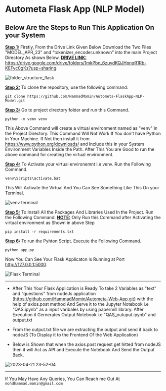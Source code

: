 # Autometa Flask App (NLP Model)

Below Are the Steps to Run This Application On your System
--------------------------------------------------------------------
<ins>**Step 1:**</ins> Firstly, From the Drive Link Given Below Download the Two Files "MODEL_APR_23" and "tokenizer_encoder.unknown" into the main Project Directory As shown Below. <ins>**DRIVE LINK:**</ins> https://drive.google.com/drive/folders/1mkPbn_6zuydKQJHpnqR1Rb-KEFyc0gKz?usp=sharing

![folder_structure_flask](https://user-images.githubusercontent.com/99894207/233835563-b7c0ab4a-f3c0-41f1-8a32-1f9ce2726e4d.png)


<ins>**Step 2:**</ins> To clone the repository, use the following command:
```
git clone https://github.com/HammadMomin/Autometa-FlaskApp-NLP-Model.git
```
<ins>**Step 3:**</ins> Go to project directory folder and run this Command.
```
python -m venv venv
```
This Above Command will create a virtual environment named as "venv" in the Project Directory. This Command Will Not Work If You don't have Python in Your Machine. If Not then install it from https://www.python.org/downloads/ and Include this in your System Environment Variables Inside the Path. After This You are Good to run the above command for creating the virtual environment. 

<ins>**Step 4:**</ins> To Activate your virtual environemnt i.e venv. Run the Following Command. 
```
venv\Scripts\activate.bat
```
This Will Activate the Virtual And You Can See Something Like This On your Terminal.

![venv terminal](https://user-images.githubusercontent.com/99894207/233696776-a7000a45-14b3-4d53-b95d-cf4bd6ef1966.png)

<ins>**Step 5:**</ins> To Install All the Packages And Libraries Used In the Project. Run the Following Command. <ins>**NOTE:**</ins> Only Run this Command after Activating the virtual environment as Shown in above Step 
```
pip install -r requirements.txt
```
<ins>**Step 6:**</ins> To run the Pyhton Script. Execute the Following Command.
```
python app.py
```
Now You Can See Your Flask Applicaton Is Running at Port http://127.0.0.1:5000.

![Flask Terminal](https://user-images.githubusercontent.com/99894207/233700006-5de2facb-4b43-4fa8-8c97-70551201e55a.gif)

--------------------------------------------------------------------------------------------------------------------------------

* After This Your Flask Application is Ready To take 2 Variables as "text" and "questions" from nodeJs application (https://github.com/HammadMomin/Autometa-Web-App.git) with the help of axios.post method And Serve it to the Jupyter Notebook i.e "QAS.ipynb" as a input varibales by using papermill library. After Execution it Gernerates Output Notebook i.e "QAS_outuput.ipynb" and output.txt 

* From the output.txt file we are extracting the output and send it back to nodeJS (To Display it to the Frontend Of the Web Application) 

* Below is Shown that when the axios.post request get hitted from nodeJS then it will Act as API and Execute the Notebook And Send the Output Back. 

![2023-04-21 23-52-04](https://user-images.githubusercontent.com/99894207/233710529-aa34bece-1dcd-40d6-8be5-0fbaf36eb72a.gif)

------------------------------------------------------------------------------------------------------------------------------
If You May Have Any Queries, You Can Reach me Out At `mohdhammad.momin@gmail.com`


 

